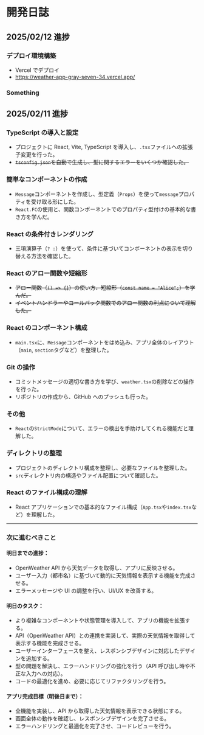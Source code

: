 # 開発日誌

## 2025/02/12 進捗

### デプロイ環境構築

- Vercel でデプロイ
- https://weather-app-gray-seven-34.vercel.app/

### Something

## 2025/02/11 進捗

### **TypeScript の導入と設定**

- プロジェクトに React, Vite, TypeScript を導入し、`.tsx`ファイルへの拡張子変更を行った。
- ~~`tsconfig.json`を自動で生成し、型に関するエラーをいくつか確認した。~~

### **簡単なコンポーネントの作成**

- `Message`コンポーネントを作成し、型定義（`Props`）を使って`message`プロパティを受け取る形にした。
- `React.FC`の使用と、関数コンポーネントでのプロパティ型付けの基本的な書き方を学んだ。

### **React の条件付きレンダリング**

- 三項演算子（`? :`）を使って、条件に基づいてコンポーネントの表示を切り替える方法を確認した。

### **React のアロー関数や短縮形**

- ~~アロー関数（`() => {}`）の使い方、短縮形（`const name = "Alice";`）を学んだ。~~
- ~~イベントハンドラーやコールバック関数でのアロー関数の利点について理解した。~~

### **React のコンポーネント構成**

- `main.tsx`に、`Message`コンポーネントをはめ込み、アプリ全体のレイアウト（`main`, `section`タグなど）を整理した。

### **Git の操作**

- コミットメッセージの適切な書き方を学び、`weather.tsx`の削除などの操作を行った。
- リポジトリの作成から、GitHub へのプッシュも行った。

### **その他**

- `React`の`StrictMode`について、エラーの検出を手助けしてくれる機能だと理解した。

### **ディレクトリの整理**

- プロジェクトのディレクトリ構成を整理し、必要なファイルを整理した。
- `src`ディレクトリ内の構造やファイル配置について確認した。

### **React のファイル構成の理解**

- React アプリケーションでの基本的なファイル構成（`App.tsx`や`index.tsx`など）を理解した。

---

### 次に進むべきこと

#### **明日までの進捗**：

- OpenWeather API から天気データを取得し、アプリに反映させる。
- ユーザー入力（都市名）に基づいて動的に天気情報を表示する機能を完成させる。
- エラーメッセージや UI の調整を行い、UI/UX を改善する。

#### **明日のタスク**：

- より複雑なコンポーネントや状態管理を導入して、アプリの機能を拡張する。
- API（OpenWeather API）との連携を実装して、実際の天気情報を取得して表示する機能を完成させる。
- ユーザーインターフェースを整え、レスポンシブデザインに対応したデザインを追加する。
- 型の問題を解決し、エラーハンドリングの強化を行う（API 呼び出し時や不正な入力への対応）。
- コードの最適化を進め、必要に応じてリファクタリングを行う。

#### **アプリ完成目標（明後日まで）**：

- 全機能を実装し、API から取得した天気情報を表示できる状態にする。
- 画面全体の動作を確認し、レスポンシブデザインを完了させる。
- エラーハンドリングと最適化を完了させ、コードレビューを行う。
